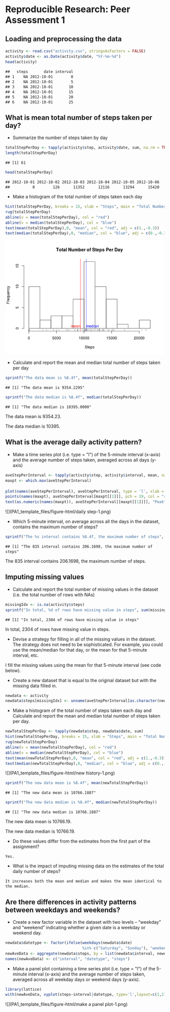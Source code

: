 # Reproducible Research: Peer Assessment 1


## Loading and preprocessing the data

```r
activity <- read.csv("activity.csv", stringsAsFactors = FALSE)
activity$date <- as.Date(activity$date, "%Y-%m-%d")
head(activity)
```

```
##   steps       date interval
## 1    NA 2012-10-01        0
## 2    NA 2012-10-01        5
## 3    NA 2012-10-01       10
## 4    NA 2012-10-01       15
## 5    NA 2012-10-01       20
## 6    NA 2012-10-01       25
```

## What is mean total number of steps taken per day?
* Summarize the number of steps taken by day

```r
totalStepPerDay <- tapply(activity$step, activity$date, sum, na.rm = TRUE)
length(totalStepPerDay)
```

```
## [1] 61
```

```r
head(totalStepPerDay)
```

```
## 2012-10-01 2012-10-02 2012-10-03 2012-10-04 2012-10-05 2012-10-06 
##          0        126      11352      12116      13294      15420
```
* Make a histogram of the total number of steps taken each day

```r
hist(totalStepPerDay, breaks = 15, xlab = "Steps", main = "Total Number of Steps Per Day")
rug(totalStepPerDay)
abline(v = mean(totalStepPerDay), col = "red")
abline(v = median(totalStepPerDay), col = "blue")
text(mean(totalStepPerDay),0, "mean", col = "red", adj = c(1.,-0.3))
text(median(totalStepPerDay),0, "median", col = "blue", adj = c(0.,-0.3))
```

![](PA1_template_files/figure-html/hist-1.png)<!-- -->

* Calculate and report the mean and median total number of steps taken per day

```r
sprintf("The data mean is %8.4f", mean(totalStepPerDay))
```

```
## [1] "The data mean is 9354.2295"
```

```r
sprintf("The data median is %8.4f", median(totalStepPerDay))
```

```
## [1] "The data median is 10395.0000"
```
The data mean is 9354.23.

The data median is 10395.

## What is the average daily activity pattern?
* Make a time series plot (i.e. type = "l") of the 5-minute interval (x-axis) 
and the average number of steps taken, averaged across all days (y-axis)


```r
aveStepPerInterval <- tapply(activity$step, activity$interval, mean, na.rm = TRUE)
maxpt <- which.max(aveStepPerInterval)

plot(names(aveStepPerInterval), aveStepPerInterval, type = 'l', xlab = "Time Interval", ylab = "Averaged Daily Steps", main = "Daily Activity Pattern")
points(names(maxpt), aveStepPerInterval[maxpt[[1]]], pch = 19, col = "red")
text(as.numeric(names(maxpt)), aveStepPerInterval[[maxpt[[1]]]], "Peak", adj = c(-0.2, 0), col = "red")
```

![](PA1_template_files/figure-html/daily step-1.png)<!-- -->

* Which 5-minute interval, on average across all the days in the dataset, 
contains the maximum number of steps?


```r
sprintf("The %s interval contains %8.4f, the maximum number of steps", names(maxpt), aveStepPerInterval[[maxpt[[1]]]])
```

```
## [1] "The 835 interval contains 206.1698, the maximum number of steps"
```
The 835 interval contains 206.1698, the maximum number of steps.


## Imputing missing values
* Calculate and report the total number of missing values in the dataset 
(i.e. the total number of rows with NAs)


```r
missingIdx <- is.na(activity$steps)
sprintf("In total, %d of rows have missing value in steps", sum(missingIdx))
```

```
## [1] "In total, 2304 of rows have missing value in steps"
```
In total, 2304 of rows have missing value in steps.

* Devise a strategy for filling in all of the missing values in the dataset. The
strategy does not need to be sophisticated. For example, you could use
the mean/median for that day, or the mean for that 5-minute interval, etc.

I fill the missing values using the mean for that 5-minute interval (see code below).

* Create a new dataset that is equal to the original dataset but with the
missing data filled in.


```r
newdata <- activity
newdata$steps[missingIdx] <- unname(aveStepPerInterval[as.character(newdata[missingIdx,3])])
```

* Make a histogram of the total number of steps taken each day and Calculate
and report the mean and median total number of steps taken per day. 


```r
newTotalStepPerDay <- tapply(newdata$step, newdata$date, sum)
hist(newTotalStepPerDay, breaks = 15, xlab = "Steps", main = "Total Number of Steps Per Day (New Data)")
rug(newTotalStepPerDay)
abline(v = mean(newTotalStepPerDay), col = "red")
abline(v = median(newTotalStepPerDay), col = "blue")
text(mean(newTotalStepPerDay),0, "mean", col = "red", adj = c(1.,-0.3))
text(median(newTotalStepPerDay),0, "median", col = "blue", adj = c(0.,-0.3))
```

![](PA1_template_files/figure-html/new history-1.png)<!-- -->

```r
sprintf("The new data mean is %8.4f", mean(newTotalStepPerDay))
```

```
## [1] "The new data mean is 10766.1887"
```

```r
sprintf("The new data median is %8.4f", median(newTotalStepPerDay))
```

```
## [1] "The new data median is 10766.1887"
```
The new data mean is 10766.19.

The new data median is 10766.19.

* Do these values differ from the estimates from the first part of the assignment?
```
Yes.
```
* What is the impact of imputing missing data on the estimates of the total
daily number of steps?
```
It increases both the mean and median and makes the mean identical to the median.
```

## Are there differences in activity patterns between weekdays and weekends?
* Create a new factor variable in the dataset with two levels – “weekday”
and “weekend” indicating whether a given date is a weekday or weekend
day.

```r
newdata$datetype <- factor(ifelse(weekdays(newdata$date) 
                                  %in% c("Saturday", "Sunday"), "weekend", "weekday"))
newAveData <- aggregate(newdata$steps, by = list(newdata$interval, newdata$datetype),mean)
names(newAveData) <- c("interval", "datetype", "steps")
```
* Make a panel plot containing a time series plot (i.e. type = "l") of the
5-minute interval (x-axis) and the average number of steps taken, averaged
across all weekday days or weekend days (y-axis). 

```r
library(lattice)
with(newAveData, xyplot(steps~interval|datetype, type='l',layout=c(1,2), xlab="Interval",ylab="Number of Steps"))
```

![](PA1_template_files/figure-html/make a panel plot-1.png)<!-- -->
